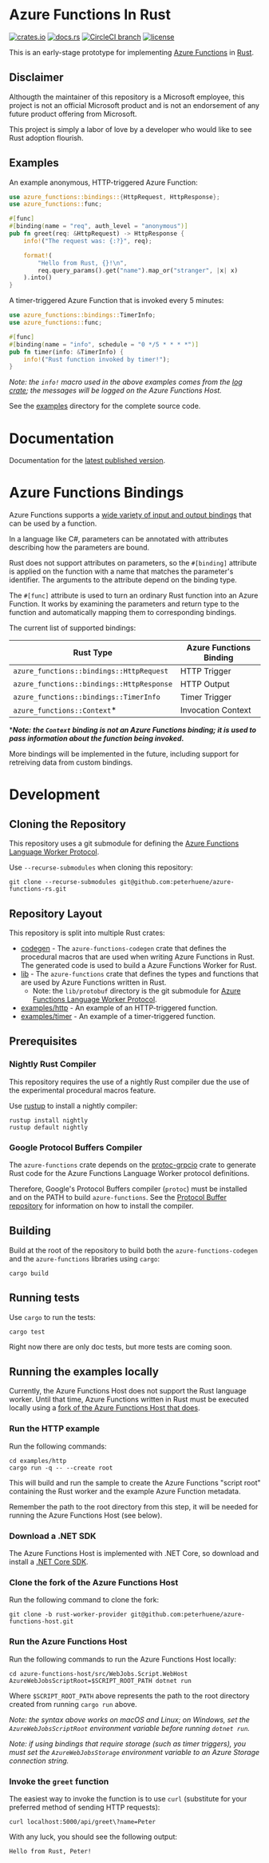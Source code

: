 # Azure Functions In Rust

[![crates.io](https://img.shields.io/crates/v/azure-functions.svg)](https://crates.io/crates/azure-functions)
[![docs.rs](https://docs.rs/azure-functions/badge.svg)](https://docs.rs/azure-functions)
[![CircleCI branch](https://img.shields.io/circleci/project/github/peterhuene/azure-functions-rs/master.svg)](https://circleci.com/gh/peterhuene/azure-functions-rs/tree/master)
[![license](https://img.shields.io/crates/l/azure-functions.svg)](https://github.com/peterhuene/azure-functions-rs/blob/master/LICENSE)

This is an early-stage prototype for implementing [Azure Functions](https://azure.microsoft.com/en-us/services/functions/)
in [Rust](https://www.rust-lang.org/en-US/).

## Disclaimer

Althougth the maintainer of this repository is a Microsoft employee, this project is not an official Microsoft product
and is not an endorsement of any future product offering from Microsoft.

This project is simply a labor of love by a developer who would like to see Rust adoption flourish.

## Examples

An example anonymous, HTTP-triggered Azure Function:

```rust
use azure_functions::bindings::{HttpRequest, HttpResponse};
use azure_functions::func;

#[func]
#[binding(name = "req", auth_level = "anonymous")]
pub fn greet(req: &HttpRequest) -> HttpResponse {
    info!("The request was: {:?}", req);

    format!(
        "Hello from Rust, {}!\n",
        req.query_params().get("name").map_or("stranger", |x| x)
    ).into()
}
```

A timer-triggered Azure Function that is invoked every 5 minutes:

```rust
use azure_functions::bindings::TimerInfo;
use azure_functions::func;

#[func]
#[binding(name = "info", schedule = "0 */5 * * * *")]
pub fn timer(info: &TimerInfo) {
    info!("Rust function invoked by timer!");
}
```

_Note: the `info!` macro used in the above examples comes from the [log crate](https://crates.io/crates/log); the messages will be logged on the Azure Functions Host._

See the [examples](https://github.com/peterhuene/azure-functions-rs/tree/master/examples) directory for the complete source code.

# Documentation

Documentation for the [latest published version](https://docs.rs/azure-functions).

# Azure Functions Bindings

Azure Functions supports a [wide variety of input and output bindings](https://docs.microsoft.com/en-us/azure/azure-functions/functions-triggers-bindings) that can be used by a function.

In a language like C#, parameters can be annotated with attributes describing how the parameters are bound.

Rust does not support attributes on parameters, so the `#[binding]` attribute is applied on the function with a name that matches the parameter's identifier.  The arguments to the attribute depend on the binding type.

The `#[func]` attribute is used to turn an ordinary Rust function into an Azure Function.  It works by examining the parameters and return type to the function and automatically mapping them to corresponding bindings.

The current list of supported bindings:

| Rust Type                                 | Azure Functions Binding |
|-------------------------------------------|-------------------------|
| `azure_functions::bindings::HttpRequest`  | HTTP Trigger            |
| `azure_functions::bindings::HttpResponse` | HTTP Output             |
| `azure_functions::bindings::TimerInfo`    | Timer Trigger           |
| `azure_functions::Context`*               | Invocation Context      |

\****Note: the `Context` binding is not an Azure Functions binding; it is used to pass information about the function being invoked.***

More bindings will be implemented in the future, including support for retreiving data from custom bindings.

# Development

## Cloning the Repository

This repository uses a git submodule for defining the [Azure Functions Language Worker Protocol](https://github.com/Azure/azure-functions-language-worker-protobuf).

Use `--recurse-submodules` when cloning this repository:

```
git clone --recurse-submodules git@github.com:peterhuene/azure-functions-rs.git
```

## Repository Layout

This repository is split into multiple Rust crates:

* [codegen](https://github.com/peterhuene/azure-functions-rs/tree/master/codegen) - The `azure-functions-codegen` crate that defines the procedural macros that are used when writing Azure Functions in Rust.  The generated code is used to build a Azure Functions Worker for Rust.
* [lib](https://github.com/peterhuene/azure-functions-rs/tree/master/lib) - The `azure-functions` crate that defines the types and functions that are used by Azure Functions written in Rust.
    * Note: the `lib/protobuf` directory is the git submodule for [Azure Functions Language Worker Protocol](https://github.com/Azure/azure-functions-language-worker-protobuf).
* [examples/http](https://github.com/peterhuene/azure-functions-rs/tree/master/examples/http) - An example of an HTTP-triggered function.
* [examples/timer](https://github.com/peterhuene/azure-functions-rs/tree/master/examples/timer) - An example of a timer-triggered function.

## Prerequisites

### Nightly Rust Compiler

This repository requires the use of a nightly Rust compiler due the use of the experimental procedural macros feature.

Use [rustup](https://github.com/rust-lang-nursery/rustup.rs) to install a nightly compiler:

```
rustup install nightly
rustup default nightly
```

### Google Protocol Buffers Compiler

The `azure-functions` crate depends on the [protoc-grpcio](https://github.com/mtp401/protoc-grpcio) crate to generate Rust code for the Azure Functions Language Worker protocol definitions.

Therefore, Google's Protocol Buffers compiler (`protoc`) must be installed and on the PATH to build `azure-functions`.  See the [Protocol Buffer repository](https://github.com/google/protobuf) for information on how to install the compiler.

## Building

Build at the root of the repository to build both the `azure-functions-codegen` and the `azure-functions` libraries using `cargo`:

```
cargo build
```

## Running tests

Use `cargo` to run the tests:

```
cargo test
```

Right now there are only doc tests, but more tests are coming soon.

## Running the examples locally

Currently, the Azure Functions Host does not support the Rust language worker.  Until that time, Azure Functions written in Rust must be executed locally using a [fork of the Azure Functions Host that does](https://github.com/peterhuene/azure-functions-host/tree/rust-worker-provider).

### Run the HTTP example

Run the following commands:

```
cd examples/http
cargo run -q -- --create root
```

This will build and run the sample to create the Azure Functions "script root" containing the Rust worker and the example Azure Function metadata.

Remember the path to the root directory from this step, it will be needed for running the Azure Functions Host (see below).

### Download a .NET SDK

The Azure Functions Host is implemented with .NET Core, so download and install a [.NET Core SDK](https://www.microsoft.com/net/download).

### Clone the fork of the Azure Functions Host

Run the following command to clone the fork:

```
git clone -b rust-worker-provider git@github.com:peterhuene/azure-functions-host.git
```

### Run the Azure Functions Host

Run the following commands to run the Azure Functions Host locally:

```
cd azure-functions-host/src/WebJobs.Script.WebHost
AzureWebJobsScriptRoot=$SCRIPT_ROOT_PATH dotnet run
```

Where `$SCRIPT_ROOT_PATH` above represents the path to the root directory created from running `cargo run` above.

_Note: the syntax above works on macOS and Linux; on Windows, set the `AzureWebJobsScriptRoot` environment variable before running `dotnet run`._

_Note: if using bindings that require storage (such as timer triggers), you must set the `AzureWebJobsStorage` environment variable to an Azure Storage connection string._

### Invoke the `greet` function

The easiest way to invoke the function is to use `curl` (substitute for your preferred method of sending HTTP requests):

```
curl localhost:5000/api/greet\?name=Peter
```

With any luck, you should see the following output:

```
Hello from Rust, Peter!
```

